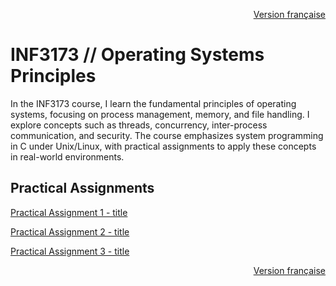 <p align="right">
  <a href="./README.md">Version française</a>
</p>

# INF3173 // Operating Systems Principles

In the INF3173 course, I learn the fundamental principles of operating systems, focusing on process management, memory, and file handling. I explore concepts such as threads, concurrency, inter-process communication, and security. The course emphasizes system programming in C under Unix/Linux, with practical assignments to apply these concepts in real-world environments.

## Practical Assignments
[Practical Assignment 1 - title](URL "optional title")

[Practical Assignment 2 - title](URL "optional title")

[Practical Assignment 3 - title](URL "optional title")

<p align="right">
  <a href="./README.md">Version française</a>
</p>